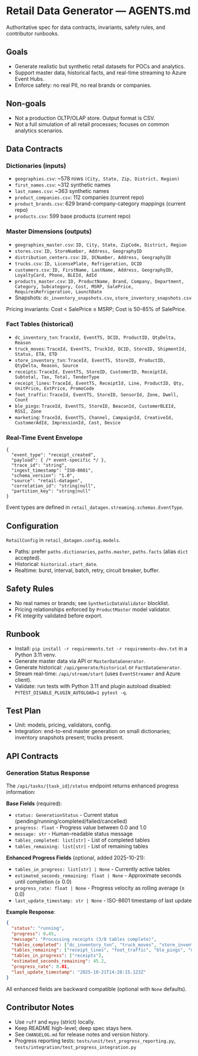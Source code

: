 # Retail Data Generator — AGENTS.md

Authoritative spec for data contracts, invariants, safety rules, and contributor runbooks.

## Goals
- Generate realistic but synthetic retail datasets for POCs and analytics.
- Support master data, historical facts, and real-time streaming to Azure Event Hubs.
- Enforce safety: no real PII, no real brands or companies.

## Non-goals
- Not a production OLTP/OLAP store. Output format is CSV.
- Not a full simulation of all retail processes; focuses on common analytics scenarios.

## Data Contracts

### Dictionaries (inputs)
- `geographies.csv`: ~578 rows `(City, State, Zip, District, Region)`
- `first_names.csv`: ~312 synthetic names
- `last_names.csv`: ~363 synthetic names
- `product_companies.csv`: 112 companies (current repo)
- `product_brands.csv`: 629 brand-company-category mappings (current repo)
- `products.csv`: 599 base products (current repo)

### Master Dimensions (outputs)
- `geographies_master.csv`: `ID, City, State, ZipCode, District, Region`
- `stores.csv`: `ID, StoreNumber, Address, GeographyID`
- `distribution_centers.csv`: `ID, DCNumber, Address, GeographyID`
- `trucks.csv`: `ID, LicensePlate, Refrigeration, DCID`
- `customers.csv`: `ID, FirstName, LastName, Address, GeographyID, LoyaltyCard, Phone, BLEId, AdId`
- `products_master.csv`: `ID, ProductName, Brand, Company, Department, Category, Subcategory, Cost, MSRP, SalePrice, RequiresRefrigeration, LaunchDate`
- Snapshots: `dc_inventory_snapshots.csv`, `store_inventory_snapshots.csv`

Pricing invariants: Cost < SalePrice ≤ MSRP; Cost is 50–85% of SalePrice.

### Fact Tables (historical)
- `dc_inventory_txn`: `TraceId, EventTS, DCID, ProductID, QtyDelta, Reason`
- `truck_moves`: `TraceId, EventTS, TruckId, DCID, StoreID, ShipmentId, Status, ETA, ETD`
- `store_inventory_txn`: `TraceId, EventTS, StoreID, ProductID, QtyDelta, Reason, Source`
- `receipts`: `TraceId, EventTS, StoreID, CustomerID, ReceiptId, Subtotal, Tax, Total, TenderType`
- `receipt_lines`: `TraceId, EventTS, ReceiptId, Line, ProductID, Qty, UnitPrice, ExtPrice, PromoCode`
- `foot_traffic`: `TraceId, EventTS, StoreID, SensorId, Zone, Dwell, Count`
- `ble_pings`: `TraceId, EventTS, StoreID, BeaconId, CustomerBLEId, RSSI, Zone`
- `marketing`: `TraceId, EventTS, Channel, CampaignId, CreativeId, CustomerAdId, ImpressionId, Cost, Device`

### Real-Time Event Envelope
```
{
  "event_type": "receipt_created",
  "payload": { /* event-specific */ },
  "trace_id": "string",
  "ingest_timestamp": "ISO-8601",
  "schema_version": "1.0",
  "source": "retail-datagen",
  "correlation_id": "string|null",
  "partition_key": "string|null"
}
```

Event types are defined in `retail_datagen.streaming.schemas.EventType`.

## Configuration
`RetailConfig` in `retail_datagen.config.models`.
- Paths: prefer `paths.dictionaries`, `paths.master`, `paths.facts` (alias `dict` accepted).
- Historical: `historical.start_date`.
- Realtime: burst, interval, batch, retry, circuit breaker, buffer.

## Safety Rules
- No real names or brands; see `SyntheticDataValidator` blocklist.
- Pricing relationships enforced by `ProductMaster` model validator.
- FK integrity validated before export.

## Runbook
- Install: `pip install -r requirements.txt -r requirements-dev.txt` in a Python 3.11 venv.
- Generate master data via API or `MasterDataGenerator`.
- Generate historical: `/api/generate/historical` or `FactDataGenerator`.
- Stream real-time: `/api/stream/start` (uses `EventStreamer` and Azure client).
- Validate: run tests with Python 3.11 and plugin autoload disabled: `PYTEST_DISABLE_PLUGIN_AUTOLOAD=1 pytest -q`.

## Test Plan
- Unit: models, pricing, validators, config.
- Integration: end-to-end master generation on small dictionaries; inventory snapshots present; trucks present.

## API Contracts

### Generation Status Response

The `/api/tasks/{task_id}/status` endpoint returns enhanced progress information:

**Base Fields** (required):
- `status: GenerationStatus` - Current status (pending/running/completed/failed/cancelled)
- `progress: float` - Progress value between 0.0 and 1.0
- `message: str` - Human-readable status message
- `tables_completed: list[str]` - List of completed tables
- `tables_remaining: list[str]` - List of remaining tables

**Enhanced Progress Fields** (optional, added 2025-10-21):
- `tables_in_progress: list[str] | None` - Currently active tables
- `estimated_seconds_remaining: float | None` - Approximate seconds until completion (≥ 0.0)
- `progress_rate: float | None` - Progress velocity as rolling average (≥ 0.0)
- `last_update_timestamp: str | None` - ISO-8601 timestamp of last update

**Example Response**:
```json
{
  "status": "running",
  "progress": 0.45,
  "message": "Processing receipts (3/8 tables complete)",
  "tables_completed": ["dc_inventory_txn", "truck_moves", "store_inventory_txn"],
  "tables_remaining": ["receipt_lines", "foot_traffic", "ble_pings", "marketing"],
  "tables_in_progress": ["receipts"],
  "estimated_seconds_remaining": 45.2,
  "progress_rate": 0.01,
  "last_update_timestamp": "2025-10-21T14:28:15.123Z"
}
```

All enhanced fields are backward compatible (optional with `None` defaults).

## Contributor Notes
- Use `ruff` and `mypy` (strict) locally.
- Keep README high-level; deep spec stays here.
- See `CHANGELOG.md` for release notes and version history.
- Progress reporting tests: `tests/unit/test_progress_reporting.py`, `tests/integration/test_progress_integration.py`
